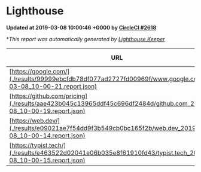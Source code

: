 
# Lighthouse

**Updated at 2019-03-08 10:00:46 +0000 by [CircleCI #2618](https://circleci.com/gh/ItinerisLtd/lighthouse-keeper-example/2618)**

**This report was automatically generated by [Lighthouse Keeper](https://github.com/itinerisltd/lighthouse-keeper)*

| URL | Performance | Accessibility | Best Practices | SEO | PWA | Updated At |
| --- | --- | --- | --- | --- | --- | --- |
| [https://google.com/](./results/99999ebcfdb78df077ad2727fd00969f/www.google.com_2019-03-08_10-00-21.report.json) | 0.94 | 0.71 | 0.93 | 0.82 | 0.58 | 2019-03-08T10:00:21.082Z |
| [https://github.com/pricing](./results/aae423b045c13965ddf45c696df2484d/github.com_2019-03-08_10-00-19.report.json) | 0.77 | 0.89 | 0.93 | 0.91 | 0.58 | 2019-03-08T10:00:19.561Z |
| [https://web.dev/](./results/e09021ae7f54dd9f3b549cb0bc165f2b/web.dev_2019-03-08_10-00-14.report.json) | 0.96 | 0.93 | 1 | 0.87 | 1 | 2019-03-08T10:00:14.264Z |
| [https://typist.tech/](./results/e463522d02041e06b035e8f61910fd43/typist.tech_2019-03-08_10-00-15.report.json) | 1 |  |  |  |  | 2019-03-08T10:00:15.846Z |
